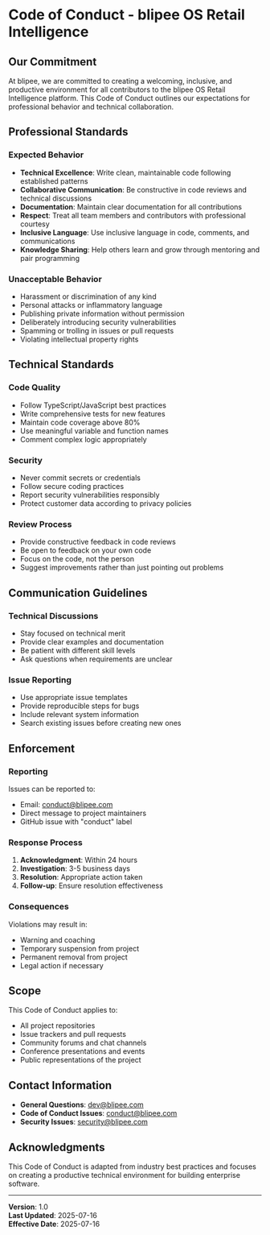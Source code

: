 # Code of Conduct - blipee OS Retail Intelligence

## Our Commitment

At blipee, we are committed to creating a welcoming, inclusive, and productive environment for all contributors to the blipee OS Retail Intelligence platform. This Code of Conduct outlines our expectations for professional behavior and technical collaboration.

## Professional Standards

### Expected Behavior

- **Technical Excellence**: Write clean, maintainable code following established patterns
- **Collaborative Communication**: Be constructive in code reviews and technical discussions
- **Documentation**: Maintain clear documentation for all contributions
- **Respect**: Treat all team members and contributors with professional courtesy
- **Inclusive Language**: Use inclusive language in code, comments, and communications
- **Knowledge Sharing**: Help others learn and grow through mentoring and pair programming

### Unacceptable Behavior

- Harassment or discrimination of any kind
- Personal attacks or inflammatory language
- Publishing private information without permission
- Deliberately introducing security vulnerabilities
- Spamming or trolling in issues or pull requests
- Violating intellectual property rights

## Technical Standards

### Code Quality

- Follow TypeScript/JavaScript best practices
- Write comprehensive tests for new features
- Maintain code coverage above 80%
- Use meaningful variable and function names
- Comment complex logic appropriately

### Security

- Never commit secrets or credentials
- Follow secure coding practices
- Report security vulnerabilities responsibly
- Protect customer data according to privacy policies

### Review Process

- Provide constructive feedback in code reviews
- Be open to feedback on your own code
- Focus on the code, not the person
- Suggest improvements rather than just pointing out problems

## Communication Guidelines

### Technical Discussions

- Stay focused on technical merit
- Provide clear examples and documentation
- Be patient with different skill levels
- Ask questions when requirements are unclear

### Issue Reporting

- Use appropriate issue templates
- Provide reproducible steps for bugs
- Include relevant system information
- Search existing issues before creating new ones

## Enforcement

### Reporting

Issues can be reported to:
- Email: conduct@blipee.com
- Direct message to project maintainers
- GitHub issue with "conduct" label

### Response Process

1. **Acknowledgment**: Within 24 hours
2. **Investigation**: 3-5 business days
3. **Resolution**: Appropriate action taken
4. **Follow-up**: Ensure resolution effectiveness

### Consequences

Violations may result in:
- Warning and coaching
- Temporary suspension from project
- Permanent removal from project
- Legal action if necessary

## Scope

This Code of Conduct applies to:
- All project repositories
- Issue trackers and pull requests
- Community forums and chat channels
- Conference presentations and events
- Public representations of the project

## Contact Information

- **General Questions**: dev@blipee.com
- **Code of Conduct Issues**: conduct@blipee.com
- **Security Issues**: security@blipee.com

## Acknowledgments

This Code of Conduct is adapted from industry best practices and focuses on creating a productive technical environment for building enterprise software.

---

**Version**: 1.0  
**Last Updated**: 2025-07-16  
**Effective Date**: 2025-07-16